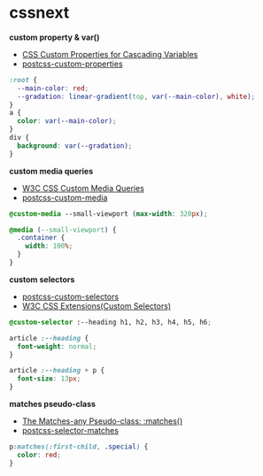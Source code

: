 # cssnext 

__custom property & var()__

- [CSS Custom Properties for Cascading Variables](http://www.w3.org/TR/css-variables/)
- [postcss-custom-properties](https://github.com/postcss/postcss-custom-properties)

```css
:root {
  --main-color: red;
  --gradation: linear-gradient(top, var(--main-color), white);
}
a {
  color: var(--main-color);
}
div {
  background: var(--gradation);
}
```

__custom media queries__

- [W3C CSS Custom Media Queries](https://drafts.csswg.org/mediaqueries/#custom-mq)
- [postcss-custom-media](https://github.com/postcss/postcss-custom-media)

```css
@custom-media --small-viewport (max-width: 320px);

@media (--small-viewport) {
  .container {
    width: 100%;
  }
}
```

__custom selectors__

- [postcss-custom-selectors](https://github.com/postcss/postcss-custom-selectors)
- [W3C CSS Extensions(Custom Selectors)](https://drafts.csswg.org/css-extensions/#custom-selectors)

```css
@custom-selector :--heading h1, h2, h3, h4, h5, h6;

article :--heading {
  font-weight: normal;
}

article :--heading + p {
  font-size: 13px;
}
```


__matches pseudo-class__

- [The Matches-any Pseudo-class: :matches()](https://drafts.csswg.org/selectors-4/#matches)
- [postcss-selector-matches](https://github.com/postcss/postcss-selector-matches)

```css
p:matches(:first-child, .special) {
  color: red;
}
```
